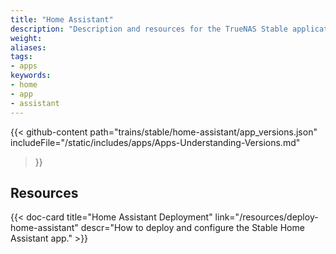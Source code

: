 ```yaml
---
title: "Home Assistant"
description: "Description and resources for the TrueNAS Stable application called Home Assistant."
weight:
aliases:
tags:
- apps
keywords:
- home
- app
- assistant
---
```


{{< github-content 
    path="trains/stable/home-assistant/app_versions.json"
	includeFile="/static/includes/apps/Apps-Understanding-Versions.md"
>}}

## Resources

<div class="docs-sections">

{{< doc-card title="Home Assistant Deployment" link="/resources/deploy-home-assistant"
descr="How to deploy and configure the Stable Home Assistant app." >}}

</div>